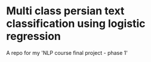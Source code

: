 # Multi class persian text classification using logistic regression
A repo for my 'NLP course final project - phase 1'

